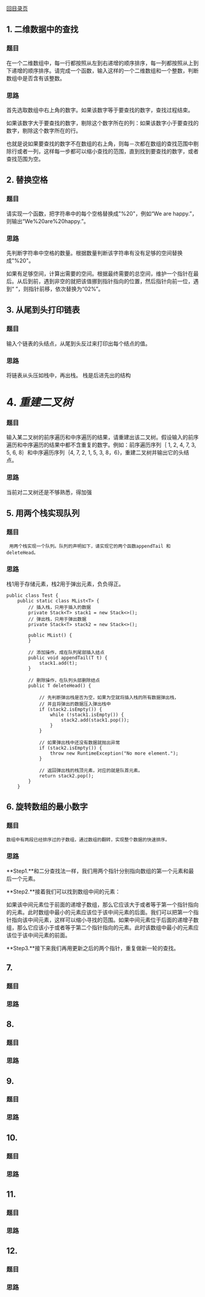 [回目录页](..)

## 1. 二维数据中的查找
### **题目**
在一个二维数组中，每一行都按照从左到右递增的顺序排序，每一列都按照从上到下递增的顺序排序。请完成一个函数，输入这样的一个二维数组和一个整数，判断数组中是否含有该整数。
   
### **思路**
   
   首先选取数组中右上角的数字。如果该数字等于要查找的数字，查找过程结束。
   
   如果该数字大于要查找的数字，剔除这个数字所在的列：如果该数字小于要查找的数字，剔除这个数字所在的行。
   
   也就是说如果要查找的数字不在数组的右上角，则每－次都在数组的查找范围中剔除行或者一列，这样每一步都可以缩小查找的范围，直到找到要查找的数字，或者查找范围为空。
   
## 2. 替换空格
###    **题目**
   请实现一个函数，把字符串中的每个空格替换成"%20"，例如“We are happy.”，则输出“We%20are%20happy.”。
  
###    **思路**
   
   先判断字符串中空格的数量。根据数量判断该字符串有没有足够的空间替换成"%20"。
       
   如果有足够空间，计算出需要的空间。根据最终需要的总空间，维护一个指针在最后。从后到前，遇到非空的就把该值挪到指针指向的位置，然后指针向前一位，遇到“ ”，则指针前移，依次替换为“02%”。   

## 3. 从尾到头打印链表
###    **题目**
   输入个链表的头结点，从尾到头反过来打印出每个结点的值。
        
###    **思路**
   将链表从头压如栈中，再出栈。 栈是后进先出的结构

# 4. ***重建二叉树***
###    **题目**
   输入某二叉树的前序遍历和中序遍历的结果，请重建出该二叉树。假设输入的前序遍历和中序遍历的结果中都不含重复的数字。例如：前序遍历序列｛ 1, 2, 4, 7, 3, 5, 6, 8｝和中序遍历序列｛4, 7, 2, 1, 5, 3, 8，6}，重建二叉树并输出它的头结点。     
###    **思路**
   当前对二叉树还是不够熟悉，得加强
   
## 5. 用两个栈实现队列
###    **题目**
     用两个栈实现一个队列。队列的声明如下，请实现它的两个函数appendTail 和deleteHead。  

###    **思路**
栈1用于存储元素，栈2用于弹出元素，负负得正。

```
public class Test {  
    public static class MList<T> {  
        // 插入栈，只用于插入的数据  
        private Stack<T> stack1 = new Stack<>();  
        // 弹出栈，只用于弹出数据  
        private Stack<T> stack2 = new Stack<>();  
  
        public MList() {  
        }  
          
        // 添加操作，成在队列尾部插入结点  
        public void appendTail(T t) {  
            stack1.add(t);  
        }  
  
        // 删除操作，在队列头部删除结点  
        public T deleteHead() {  
  
            // 先判断弹出栈是否为空，如果为空就将插入栈的所有数据弹出栈，  
            // 并且将弹出的数据压入弹出栈中  
            if (stack2.isEmpty()) {  
                while (!stack1.isEmpty()) {  
                    stack2.add(stack1.pop());  
                }  
            }  
  
            // 如果弹出栈中还没有数据就抛出异常  
            if (stack2.isEmpty()) {  
                throw new RuntimeException("No more element.");  
            }  
  
            // 返回弹出栈的栈顶元素，对应的就是队首元素。  
            return stack2.pop();  
        }  
    }  
```

## 6. 旋转数组的最小数字
###    **题目**
    数组中有两段已经排序过的子数组，通过数组的翻转，实现整个数据的快速排序。

###    **思路**

**Step1.**和二分查找法一样，我们用两个指针分别指向数组的第一个元素和最后一个元素。

**Step2.**接着我们可以找到数组中间的元素：

如果该中间元素位于前面的递增子数组，那么它应该大于或者等于第一个指针指向的元素。此时数组中最小的元素应该位于该中间元素的后面。我们可以把第一个指针指向该中间元素，这样可以缩小寻找的范围。如果中间元素位于后面的递增子数组，那么它应该小于或者等于第二个指针指向的元素。此时该数组中最小的元素应该位于该中间元素的前面。

**Step3.**接下来我们再用更新之后的两个指针，重复做新一轮的查找。

## 7. 
###    **题目**
        
###    **思路**
    
## 8. 
###    **题目**
        
###    **思路**

## 9. 
###    **题目**
        
###    **思路**
   
## 10. 
###    **题目**
        
###    **思路**

## 11. 
###    **题目**
        
###    **思路**
   
## 12. 
###    **题目**
        
###    **思路**